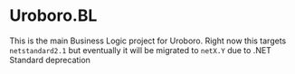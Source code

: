 # Uroboro.BL
This is the main Business Logic project for Uroboro.
Right now this targets `netstandard2.1` but eventually it will be migrated to `netX.Y` due to .NET Standard deprecation